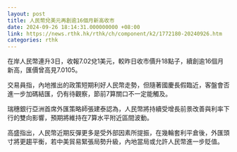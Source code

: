 ```yaml
---
layout: post
title: 人民幣兌美元再創逾16個月新高收市
date: 2024-09-26 18:14:31.000000000 +08:00
link: https://news.rthk.hk/rthk/ch/component/k2/1772180-20240926.htm
categories: rthk
---
```


在岸人民幣連升3日，收報7.02兌1美元，較昨日收市價升18點子，續創逾16個月新高，匯價曾高見7.0105。

交易員指，內地推出的政策短期利好人民幣走勢，但隨著國慶長假臨近，客盤會否進一步加碼結匯，仍有待觀察，節前7算關口不一定能觸及。

瑞穗銀行亞洲首席外匯策略師張建泰認為，人民幣將持續受增長前景改善與利率下行的雙向影響，預期將維持在7算水平附近區間波動。

高盛指出，人民幣近期反彈更多是受外部因素所提振，在幾輪套利平倉後，外匯頭寸將更趨平衡，若中美貿易緊張局勢升級，內地當局或允許人民幣進一步貶值。
